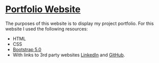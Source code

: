 # [Portfolio Website](tollesonpdx.github.io)

The purposes of this website is to display my project portfolio.
For this website I used the following resources:

- HTML
- CSS
- [Bootstrap 5.0](https://getbootstrap.com/docs/5.0/)
- With links to 3rd party websites [LinkedIn](www.linkedin.com) and [GitHub](www.github.com).
